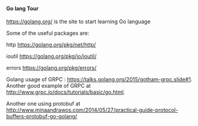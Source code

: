 #### Go lang Tour
https://golang.org/ is the site to start learning Go language

Some of the useful packages are:

http https://golang.org/pkg/net/http/

ioutil https://golang.org/pkg/io/ioutil/

errors https://golang.org/pkg/errors/

Golang usage of GRPC : https://talks.golang.org/2015/gotham-grpc.slide#1. Another good example of GRPC at http://www.grpc.io/docs/tutorials/basic/go.html.

Another one using protobuf at http://www.minaandrawos.com/2014/05/27/practical-guide-protocol-buffers-protobuf-go-golang/


